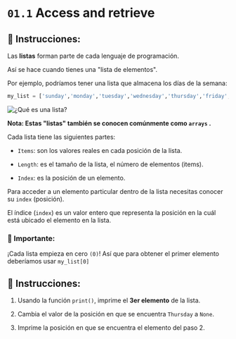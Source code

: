 # `01.1` Access and retrieve

## 📝 Instrucciones:

Las **listas** forman parte de cada lenguaje de programación. 

Así se hace cuando tienes una "lista de elementos".

Por ejemplo, podríamos tener una lista que almacena los días de la semana:

```py
my_list = ['sunday','monday','tuesday','wednesday','thursday','friday','saturday']
```

![¿Qué es una lista?](https://i.imgur.com/54OOsmS.png)

__Nota: Estas "listas" también se conocen comúnmente como `arrays`  .__

Cada lista tiene las siguientes partes:

- `Items`: son los valores reales en cada posición de la lista.

- `Length`: es el tamaño de la lista, el número de elementos (items).

- `Index`: es la posición de un elemento.

Para acceder a un elemento particular dentro de la lista necesitas conocer su `index` (posición).

El índice (`index`) es un valor entero que representa la posición en la cuál está ubicado el elemento en la lista.

### 🔎 Importante:

¡Cada lista empieza en cero `(0)`! Así que para obtener el primer elemento deberíamos usar `my_list[0]`

## 📝 Instrucciones:

1. Usando la función `print()`, imprime el **3er elemento** de la lista.

2. Cambia el valor de la posición en que se encuentra `Thursday` a `None`.

3. Imprime la posición en que se encuentra el elemento del paso 2.
